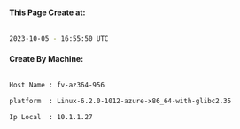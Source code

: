 
   
#### This Page Create at:

```bash

2023-10-05 - 16:55:50 UTC

```

#### Create By Machine:

```bash

Host Name : fv-az364-956

platform  : Linux-6.2.0-1012-azure-x86_64-with-glibc2.35

Ip Local  : 10.1.1.27

```

